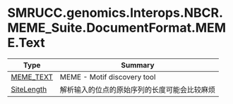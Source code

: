 ﻿
# SMRUCC.genomics.Interops.NBCR.MEME_Suite.DocumentFormat.MEME.Text

|Type|Summary|
|----|-------|
|[MEME_TEXT](./MEME_TEXT.md)|MEME - Motif discovery tool|
|[SiteLength](./SiteLength.md)|解析输入的位点的原始序列的长度可能会比较麻烦|


